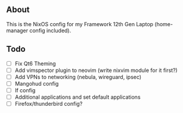 ## About
This is the NixOS config for my Framework 12th Gen Laptop (home-manager config included).

## Todo
- [ ] Fix Qt6 Theming
- [ ] Add vimspector plugin to neovim (write nixvim module for it first?)
- [ ] Add VPNs to networking (nebula, wireguard, ipsec)
- [ ] Mangohud config
- [ ] lf config
- [ ] Additional applications and set default applications
- [ ] Firefox/thunderbird config?
